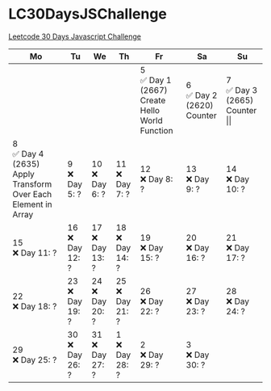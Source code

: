 # LC30DaysJSChallenge
[Leetcode 30 Days Javascript Challenge](https://leetcode.com/discuss/study-guide/3458761/Open-to-Registration!-30-Days-of-LC-JavaScript-Challenge?utm_campaign=DailyD1&utm_medium=Email&utm_source=Daily&gio_link_id=qPkbxglR)

<table>
  <thead>
    <tr>
      <th>Mo</th>
      <th>Tu</th>
      <th>We</th>
      <th>Th</th>
      <th>Fr</th>
      <th>Sa</th>
      <th>Su</th>
    </tr>
  </thead>
  <tbody>
    <tr>
      <td></td>
      <td></td>
      <td></td>
      <td></td>
      <td>5 <br /> ✅  Day 1 <br /> (2667) Create Hello World Function</td>
      <td>6 <br /> ✅ Day 2 <br /> (2620) Counter</td>
      <td>7 <br /> ✅ Day 3 <br /> (2665) Counter ||</td>
    </tr>
    <tr>
      <td>8 <br /> ✅ Day 4 <br /> (2635) Apply Transform Over Each Element in Array</td>
      <td>9 <br /> ❌ Day 5: ?</td>
      <td>10 <br /> ❌ Day 6: ?</td>
      <td>11 <br /> ❌ Day 7: ?</td>
      <td>12 <br /> ❌ Day 8: ?</td>
      <td>13 <br /> ❌ Day 9: ?</td>
      <td>14 <br /> ❌ Day 10: ?</td>
    </tr>
    <tr>
      <td>15 <br /> ❌ Day 11: ?</td>
      <td>16 <br /> ❌ Day 12: ?</td>
      <td>17 <br /> ❌ Day 13: ?</td>
      <td>18 <br /> ❌ Day 14: ?</td>
      <td>19 <br /> ❌ Day 15: ?</td>
      <td>20 <br /> ❌ Day 16: ?</td>
      <td>21 <br /> ❌ Day 17: ?</td>
    </tr>
    <tr>
      <td>22 <br /> ❌ Day 18: ?</td>
      <td>23 <br /> ❌ Day 19: ?</td>
      <td>24 <br /> ❌ Day 20: ?</td>
      <td>25 <br /> ❌ Day 21: ?</td>
      <td>26 <br /> ❌ Day 22: ?</td>
      <td>27 <br /> ❌ Day 23: ?</td>
      <td>28 <br /> ❌ Day 24: ?</td>
    </tr>
    <tr>
      <td>29 <br /> ❌ Day 25: ?</td>
      <td>30 <br /> ❌ Day 26: ?</td>
      <td>31 <br /> ❌ Day 27: ?</td>
      <td>1 <br /> ❌ Day 28: ?</td>
      <td>2 <br /> ❌ Day 29: ?</td>
      <td>3 <br /> ❌ Day 30: ?</td>
      <td></td>
    </tr>
  </tbody>
</table>

